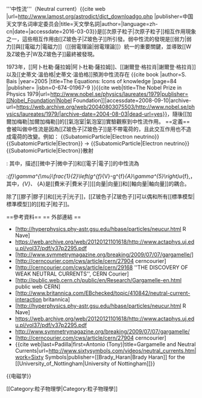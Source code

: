 '''中性流'''（Neutral current）<ref>{{cite web |url=http://www.lamost.org/astrodict/dict_downloadgo.php |publisher=中国天文学名词审定委员会|title=天文學名詞|author=|language=zh-cn|date=|accessdate=2016-03-03}}</ref>是[[次原子粒子|次原子粒子]]相互作用現象之一，這些相互作用由[[Z玻色子|Z玻色子]]所引發。弱中性流的發現是[[弱力|弱力]]與[[電磁力|電磁力]]（[[弱電理論|弱電理論]]）統一的重要關鍵，並導致[[W及Z玻色子|W及Z玻色子]]最終被發現。

1973年，[[阿卜杜勒·薩拉姆|阿卜杜勒·薩拉姆]]、[[謝爾登·格拉肖|謝爾登·格拉肖]]以及[[史蒂文·溫伯格|史蒂文·溫伯格]]預測中性流存在<ref>
{{cite book
 |author=S. Bais
 |year=2005
 |title=The Equations: Icons of knowledge
 |page=84
 |publisher=
 |isbn=0-674-01967-9
}}</ref><ref>{{cite web|title=The Nobel Prize in Physics 1979|url=http://www.nobel.se/physics/laureates/1979|publisher=[[Nobel_Foundation|Nobel Foundation]]|accessdate=2008-09-10|archive-url=https://web.archive.org/web/20040803075503/http://www.nobel.se/physics/laureates/1979/|archive-date=2004-08-03|dead-url=yes}}</ref>，隨後[[加爾加梅勒|加爾加梅勒]]的[[氣泡室|氣泡室]]實驗觀察到中性流作用。
==定義==
會被叫做中性流是因為[[Z玻色子|Z玻色子]]是不帶電荷的，且此交互作用也不造成電荷的改變。例如： {{SubatomicParticle|Electron neutrino}}{{SubatomicParticle|Electron}} → {{SubatomicParticle|Electron neutrino}}{{SubatomicParticle|Electron}}散射

:<math>\mathfrak{M}^{\mathrm{NC}} \propto J_{\mu}^{\mathrm{(NC)}}(\nu_{\mathrm{e}}) \; J^{\mathrm{(NC)}\mu}(\mathrm{e^{-}})</math>
其中，描述[[微中子|微中子]]和[[電子|電子]]的中性流為

:<math>J^{\mathrm{(NC)}\mu}(f) = \bar{u}_{f}\gamma^{\mu}\frac{1}{2}\left(g^{f}_{V}-g^{f}_{A}\gamma^{5}\right)u_{f},</math>，其中，<math>g^{f}_{V}</math>、 <math>g^{f}_{A}</math>是[[費米子|費米子]]<math>f</math>[[向量|向量]]和[[軸向量|軸向量]]的耦合。

除了[[膠子|膠子]]和[[光子|光子]]，[[Z玻色子|Z玻色子]]可以偶和所有[[標準模型|標準模型]]的[[粒子|粒子]]。

==參考資料==
<references/>
== 外部連結 ==
* [http://hyperphysics.phy-astr.gsu.edu/hbase/particles/neucur.html R Nave]
* https://web.archive.org/web/20120121101618/http://www.actaphys.uj.edu.pl/vol37/pdf/v37p2295.pdf
* [http://www.symmetrymagazine.org/breaking/2009/07/07/gargamelle/] 
* [http://cerncourier.com/cws/article/cern/27904 cerncourier]
* [http://cerncourier.com/cws/article/cern/29168 ''THE DISCOVERY OF WEAK NEUTRAL CURRENTS'', CERN Courier]
* [http://public.web.cern.ch/public/en/Research/Gargamelle-en.html public web CERN]
* [http://www.britannica.com/EBchecked/topic/410842/neutral-current-interaction britannica]
* [http://hyperphysics.phy-astr.gsu.edu/hbase/particles/neucur.html R Nave]
* https://web.archive.org/web/20120121101618/http://www.actaphys.uj.edu.pl/vol37/pdf/v37p2295.pdf
* http://www.symmetrymagazine.org/breaking/2009/07/07/gargamelle/
* [http://cerncourier.com/cws/article/cern/27904 cerncourier]
* {{cite web|last=Padilla|first=Antonio (Tony)|title=Gargamelle and Neutral Currents|url=http://www.sixtysymbols.com/videos/neutral_currents.htm|work=Sixty Symbols|publisher=[[Brady_Haran|Brady Haran]] for the [[University_of_Nottingham|University of Nottingham]]}}

{{电磁学}}

[[Category:粒子物理學|Category:粒子物理學]]